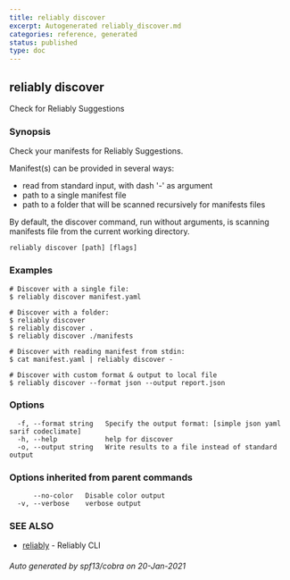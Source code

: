 ```yaml
---
title: reliably discover
excerpt: Autogenerated reliably_discover.md
categories: reference, generated
status: published
type: doc
---
```

## reliably discover

Check for Reliably Suggestions

### Synopsis

Check your manifests for Reliably Suggestions.

Manifest(s) can be provided in several ways:
- read from standard input, with dash '-' as argument
- path to a single manifest file
- path to a folder that will be scanned recursively for manifests files

By default, the discover command, run without arguments, is scanning
manifests file from the current working directory.

```
reliably discover [path] [flags]
```

### Examples

```
# Discover with a single file:
$ reliably discover manifest.yaml

# Discover with a folder:
$ reliably discover
$ reliably discover .
$ reliably discover ./manifests

# Discover with reading manifest from stdin:
$ cat manifest.yaml | reliably discover -

# Discover with custom format & output to local file
$ reliably discover --format json --output report.json
```

### Options

```
  -f, --format string   Specify the output format: [simple json yaml sarif codeclimate]
  -h, --help            help for discover
  -o, --output string   Write results to a file instead of standard output
```

### Options inherited from parent commands

```
      --no-color   Disable color output
  -v, --verbose    verbose output
```

### SEE ALSO

* [reliably](/docs/reference/cli/reliably/)	 - Reliably CLI

###### Auto generated by spf13/cobra on 20-Jan-2021
